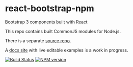 # react-bootstrap-npm

[Bootstrap 3](http://getbootstrap.com) components built with [React](http://facebook.github.io/react/)

This repo contains built CommonJS modules for Node.js.

There is a separate [source repo](https://github.com/react-bootstrap/react-bootstrap).

A [docs site](http://react-bootstrap.github.io) with live editable examples is a work in progress.


[![Build Status](https://travis-ci.org/react-bootstrap/react-bootstrap.svg)](https://travis-ci.org/react-bootstrap/react-bootstrap) [![NPM version](https://badge.fury.io/js/react-bootstrap.svg)](http://badge.fury.io/js/react-bootstrap)
